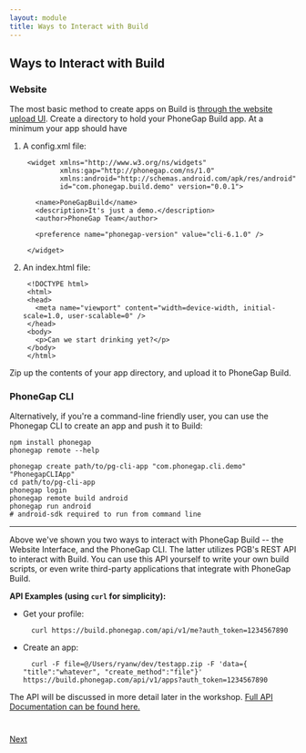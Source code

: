 ```yaml
---
layout: module
title: Ways to Interact with Build
---
```



## Ways to Interact with Build

### Website

The most basic method to create apps on Build is [through the website upload UI](https://build.phonegap.com/apps). Create a directory to hold your PhoneGap Build app. At a minimum your app should have

1. A config.xml file:
        
        <widget xmlns="http://www.w3.org/ns/widgets" 
                xmlns:gap="http://phonegap.com/ns/1.0"
                xmlns:android="http://schemas.android.com/apk/res/android" 
                id="com.phonegap.build.demo" version="0.0.1">

	      <name>PoneGapBuild</name>
	      <description>It's just a demo.</description>
	      <author>PhoneGap Team</author>

	      <preference name="phonegap-version" value="cli-6.1.0" />

        </widget>

2. An index.html file:

        <!DOCTYPE html>
        <html>
    	<head>
    	  <meta name="viewport" content="width=device-width, initial-scale=1.0, user-scalable=0" />
    	</head>
    	<body>
    	  <p>Can we start drinking yet?</p>
    	</body>
    	</html>


Zip up the contents of your app directory, and upload it to PhoneGap Build.

### PhoneGap CLI

Alternatively, if you're a command-line friendly user, you can use the Phonegap CLI to create an app and push it to Build:


```
npm install phonegap
phonegap remote --help
```


```
phonegap create path/to/pg-cli-app "com.phonegap.cli.demo" "PhonegapCLIApp"
cd path/to/pg-cli-app
phonegap login
phonegap remote build android
phonegap run android
# android-sdk required to run from command line
```

--------


Above we've shown you two ways to interact with PhoneGap Build -- the Website Interface, and the PhoneGap CLI. The latter utilizes PGB's REST API to interact with Build. You can use this API yourself to write your own build scripts, or even write third-party applications that integrate with PhoneGap Build.

**API Examples (using `curl` for simplicity):**

- Get your profile:

		curl https://build.phonegap.com/api/v1/me?auth_token=1234567890

- Create an app:

		curl -F file=@/Users/ryanw/dev/testapp.zip -F 'data={ "title":"whatever", "create_method":"file"}' https://build.phonegap.com/api/v1/apps?auth_token=1234567890



The API will be discussed in more detail later in the workshop. [Full API Documentation can be found here.](http://docs.build.phonegap.com/en_US/developer_api_api.md.html#PhoneGap%20Build%20Developer%20API)


<div class="row" style="margin-top:40px;">
<div class="col-sm-12">
<a href="2-make-your-app-do-stuff.html" class="btn btn-default pull-right">Next <i class="glyphicon
glyphicon-chevron-right"></i></a>
</div>
</div>
